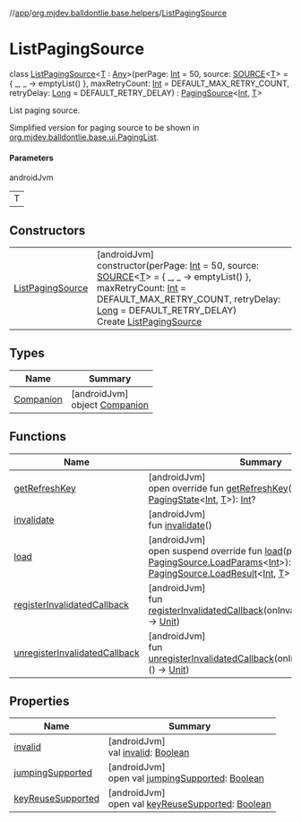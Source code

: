 //[app](../../../index.md)/[org.mjdev.balldontlie.base.helpers](../index.md)/[ListPagingSource](index.md)

# ListPagingSource

class [ListPagingSource](index.md)&lt;[T](index.md) : [Any](https://kotlinlang.org/api/latest/jvm/stdlib/kotlin/-any/index.html)&gt;(perPage: [Int](https://kotlinlang.org/api/latest/jvm/stdlib/kotlin/-int/index.html) = 50, source: [SOURCE](../index.md#1428666533%2FClasslikes%2F-912451524)&lt;[T](index.md)&gt; = { _, _ -&gt; emptyList() }, maxRetryCount: [Int](https://kotlinlang.org/api/latest/jvm/stdlib/kotlin/-int/index.html) = DEFAULT_MAX_RETRY_COUNT, retryDelay: [Long](https://kotlinlang.org/api/latest/jvm/stdlib/kotlin/-long/index.html) = DEFAULT_RETRY_DELAY) : [PagingSource](https://developer.android.com/reference/kotlin/androidx/paging/PagingSource.html)&lt;[Int](https://kotlinlang.org/api/latest/jvm/stdlib/kotlin/-int/index.html), [T](index.md)&gt; 

List paging source.

Simplified version for paging source to be shown in [org.mjdev.balldontlie.base.ui.PagingList](../../org.mjdev.balldontlie.base.ui/-paging-list.md).

#### Parameters

androidJvm

| |
|---|
| T |

## Constructors

| | |
|---|---|
| [ListPagingSource](-list-paging-source.md) | [androidJvm]<br>constructor(perPage: [Int](https://kotlinlang.org/api/latest/jvm/stdlib/kotlin/-int/index.html) = 50, source: [SOURCE](../index.md#1428666533%2FClasslikes%2F-912451524)&lt;[T](index.md)&gt; = { _, _ -&gt; emptyList() }, maxRetryCount: [Int](https://kotlinlang.org/api/latest/jvm/stdlib/kotlin/-int/index.html) = DEFAULT_MAX_RETRY_COUNT, retryDelay: [Long](https://kotlinlang.org/api/latest/jvm/stdlib/kotlin/-long/index.html) = DEFAULT_RETRY_DELAY)<br>Create [ListPagingSource](index.md) |

## Types

| Name | Summary |
|---|---|
| [Companion](-companion/index.md) | [androidJvm]<br>object [Companion](-companion/index.md) |

## Functions

| Name | Summary |
|---|---|
| [getRefreshKey](get-refresh-key.md) | [androidJvm]<br>open override fun [getRefreshKey](get-refresh-key.md)(state: [PagingState](https://developer.android.com/reference/kotlin/androidx/paging/PagingState.html)&lt;[Int](https://kotlinlang.org/api/latest/jvm/stdlib/kotlin/-int/index.html), [T](index.md)&gt;): [Int](https://kotlinlang.org/api/latest/jvm/stdlib/kotlin/-int/index.html)? |
| [invalidate](index.md#1106667736%2FFunctions%2F-912451524) | [androidJvm]<br>fun [invalidate](index.md#1106667736%2FFunctions%2F-912451524)() |
| [load](load.md) | [androidJvm]<br>open suspend override fun [load](load.md)(params: [PagingSource.LoadParams](https://developer.android.com/reference/kotlin/androidx/paging/PagingSource.LoadParams.html)&lt;[Int](https://kotlinlang.org/api/latest/jvm/stdlib/kotlin/-int/index.html)&gt;): [PagingSource.LoadResult](https://developer.android.com/reference/kotlin/androidx/paging/PagingSource.LoadResult.html)&lt;[Int](https://kotlinlang.org/api/latest/jvm/stdlib/kotlin/-int/index.html), [T](index.md)&gt; |
| [registerInvalidatedCallback](index.md#-395603798%2FFunctions%2F-912451524) | [androidJvm]<br>fun [registerInvalidatedCallback](index.md#-395603798%2FFunctions%2F-912451524)(onInvalidatedCallback: () -&gt; [Unit](https://kotlinlang.org/api/latest/jvm/stdlib/kotlin/-unit/index.html)) |
| [unregisterInvalidatedCallback](index.md#814983601%2FFunctions%2F-912451524) | [androidJvm]<br>fun [unregisterInvalidatedCallback](index.md#814983601%2FFunctions%2F-912451524)(onInvalidatedCallback: () -&gt; [Unit](https://kotlinlang.org/api/latest/jvm/stdlib/kotlin/-unit/index.html)) |

## Properties

| Name | Summary |
|---|---|
| [invalid](index.md#-162919568%2FProperties%2F-912451524) | [androidJvm]<br>val [invalid](index.md#-162919568%2FProperties%2F-912451524): [Boolean](https://kotlinlang.org/api/latest/jvm/stdlib/kotlin/-boolean/index.html) |
| [jumpingSupported](index.md#242546777%2FProperties%2F-912451524) | [androidJvm]<br>open val [jumpingSupported](index.md#242546777%2FProperties%2F-912451524): [Boolean](https://kotlinlang.org/api/latest/jvm/stdlib/kotlin/-boolean/index.html) |
| [keyReuseSupported](index.md#-439827890%2FProperties%2F-912451524) | [androidJvm]<br>open val [keyReuseSupported](index.md#-439827890%2FProperties%2F-912451524): [Boolean](https://kotlinlang.org/api/latest/jvm/stdlib/kotlin/-boolean/index.html) |
